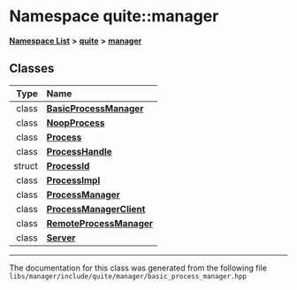 

# Namespace quite::manager



[**Namespace List**](namespaces.md) **>** [**quite**](namespacequite.md) **>** [**manager**](namespacequite_1_1manager.md)




















## Classes

| Type | Name |
| ---: | :--- |
| class | [**BasicProcessManager**](classquite_1_1manager_1_1BasicProcessManager.md) <br> |
| class | [**NoopProcess**](classquite_1_1manager_1_1NoopProcess.md) <br> |
| class | [**Process**](classquite_1_1manager_1_1Process.md) <br> |
| class | [**ProcessHandle**](classquite_1_1manager_1_1ProcessHandle.md) <br> |
| struct | [**ProcessId**](structquite_1_1manager_1_1ProcessId.md) <br> |
| class | [**ProcessImpl**](classquite_1_1manager_1_1ProcessImpl.md) <br> |
| class | [**ProcessManager**](classquite_1_1manager_1_1ProcessManager.md) <br> |
| class | [**ProcessManagerClient**](classquite_1_1manager_1_1ProcessManagerClient.md) <br> |
| class | [**RemoteProcessManager**](classquite_1_1manager_1_1RemoteProcessManager.md) <br> |
| class | [**Server**](classquite_1_1manager_1_1Server.md) <br> |



















































------------------------------
The documentation for this class was generated from the following file `libs/manager/include/quite/manager/basic_process_manager.hpp`

